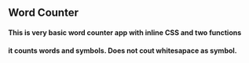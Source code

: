 ## Word Counter

#### This is very basic word counter app with inline CSS and two functions
#### it counts words and symbols. Does not cout whitesapace as symbol.